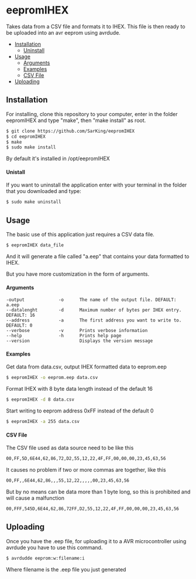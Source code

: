 # eepromIHEX

Takes data from a CSV file and formats it to IHEX. This file is then ready to be uploaded into an avr eeprom using avrdude.

- [Installation](#installation)
    - [Uninstall](#uninstall)
- [Usage](#usage)
    - [Arguments](#arguments)
    - [Examples](#examples)
    - [CSV File](#csvfile)
- [Uploading](#uploading)

## Installation

For installing, clone this repository to your computer, enter in the folder
eepromIHEX and type "make", then "make install" as root.

```bash
$ git clone https://github.com/SarKing/eepromIHEX
$ cd eepromIHEX
$ make
$ sudo make install
```

By default it's installed in /opt/eepromIHEX

#### Unistall

If you want to uninstall the application enter with your terminal in the folder
that you downloaded and type:

```bash
$ sudo make uninstall
```

## Usage

The basic use of this application just requires a CSV data file.

```bash
$ eepromIHEX data_file
```
And it will generate a file called "a.eep" that contains your data formatted to IHEX.

But you have more customization in the form of arguments.

#### Arguments

    -output             -o      The name of the output file. DEFAULT: a.eep
    --datalenght        -d      Maximum number of bytes per IHEX entry. DEFAULT: 16
    --address           -a      The first address you want to write to. DEFAULT: 0
    --verbose           -v      Prints verbose information
    --help              -h      Prints help page
    --version                   Displays the version message

#### Examples

Get data from data.csv, output IHEX formatted data to eeprom.eep
```bash
$ eepromIHEX -o eeprom.eep data.csv
```

Format IHEX with 8 byte data length instead of the default 16
```bash
$ eepromIHEX -d 8 data.csv
```

Start writing to eeprom address 0xFF instead of the default 0
```bash
$ eepromIHEX -a 255 data.csv
```

#### CSV File
The CSV file used as data source need to be like this
```bash
00,FF,5D,6E44,62,86,72,D2,55,12,22,4F,FF,00,00,00,23,45,63,56
```
It causes no problem if two or more commas are together, like this
```bash
00,FF,,6E44,62,86,,,55,12,22,,,,,00,23,45,63,56
```
But by no means can be data more than 1 byte long, so this is prohibited and will cause a malfunction
```bash
00,FFF,545D,6E44,62,86,72FF,D2,55,12,22,4F,FF,00,00,00,23,45,63,56
```

## Uploading

Once you have the .eep file, for uploading it to a AVR microcontroller using
avrdude you have to use this command.
```bash
$ avrdudde eeprom:w:filename:i
```
Where filename is the .eep file you just generated
